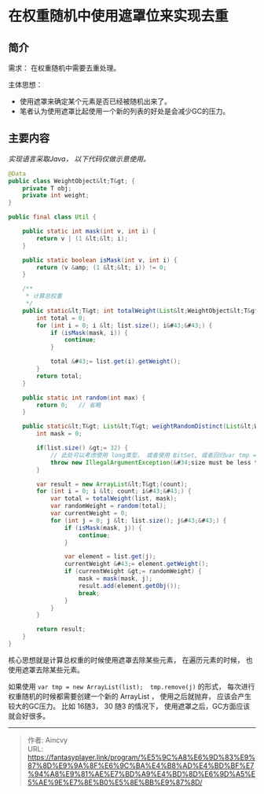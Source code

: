 # 在权重随机中使用遮罩位来实现去重


## 简介

需求： 在权重随机中需要去重处理。

主体思想： 
- 使用遮罩来确定某个元素是否已经被随机出来了。 
- 笔者认为使用遮罩比起使用一个新的列表的好处是会减少GC的压力。 

## 主要内容

*实现语言采取Java， 以下代码仅做示意使用。* 

```java
@Data
public class WeightObject&lt;T&gt; {
    private T obj;
    private int weight;
}

public final class Util {

    public static int mask(int v, int i) {
        return v | (1 &lt;&lt; i);
    }

    public static boolean isMask(int v, int i) {
        return (v &amp; (1 &lt;&lt; i)) != 0;
    }

    /**
     * 计算总权重
     */
    public static&lt;T&gt; int totalWeight(List&lt;WeightObject&lt;T&gt;&gt; list, int mask){
        int total = 0;
        for (int i = 0; i &lt; list.size(); i&#43;&#43;) {
            if (isMask(mask, i)) {
                continue;
            }

            total &#43;= list.get(i).getWeight();
        }
        return total;    
    }

    public static int random(int max) {
        return 0;   // 省略
    }

    public static&lt;T&gt; List&lt;T&gt; weightRandomDistinct(List&lt;WeightObject&lt;T&gt;&gt; list, int count) {
        int mask = 0;

        if(list.size() &gt;= 32) {
            // 此处可以考虑使用 long类型， 或者使用 BitSet, 或者回归var tmp = new ArrayList(list);  tmp.remove(j) 的形式。
            throw new IllegalArgumentException(&#34;size must be less than 32&#34;);
        }

        var result = new ArrayList&lt;T&gt;(count);
        for (int i = 0; i &lt; count; i&#43;&#43;) {
            var total = totalWeight(list, mask);
            var randomWeight = random(total);
            var currentWeight = 0;
            for (int j = 0; j &lt; list.size(); j&#43;&#43;) {
                if (isMask(mask, j)) {
                    continue;
                }

                var element = list.get(j);
                currentWeight &#43;= element.getWeight();
                if (currentWeight &gt;= randomWeight) {
                    mask = mask(mask, j);
                    result.add(element.getObj());
                    break;
                }
            }
        }

        return result;
    }
}

```

核心思想就是计算总权重的时候使用遮罩去除某些元素，  在遍历元素的时候， 也使用遮罩去除某些元素。 

如果使用 `var tmp = new ArrayList(list);  tmp.remove(j)` 的形式， 每次进行权重随机的时候都需要创建一个新的 ArrayList ， 使用之后就抛弃， 应该会产生较大的GC压力。  比如 16随3，  30 随3 的情况下， 使用遮罩之后，GC方面应该就会好很多。 



---

> 作者: Aincvy  
> URL: https://fantasyplayer.link/program/%E5%9C%A8%E6%9D%83%E9%87%8D%E9%9A%8F%E6%9C%BA%E4%B8%AD%E4%BD%BF%E7%94%A8%E9%81%AE%E7%BD%A9%E4%BD%8D%E6%9D%A5%E5%AE%9E%E7%8E%B0%E5%8E%BB%E9%87%8D/  

